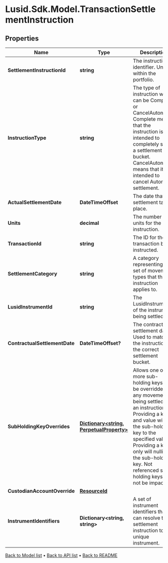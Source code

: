 # Lusid.Sdk.Model.TransactionSettlementInstruction

## Properties

Name | Type | Description | Notes
------------ | ------------- | ------------- | -------------
**SettlementInstructionId** | **string** | The instruction identifier. Unique within the portfolio. | 
**InstructionType** | **string** | The type of instruction which can be Complete or CancelAutomatic. Complete means that the instruction is intended to completely settle a settlement bucket. CancelAutomatic means that it is intended to cancel Automatic settlement. | 
**ActualSettlementDate** | **DateTimeOffset** | The date that settlement takes place. | 
**Units** | **decimal** | The number of units for the instruction. | 
**TransactionId** | **string** | The ID for the transaction being instructed. | 
**SettlementCategory** | **string** | A category representing the set of movement types that this instruction applies to. | 
**LusidInstrumentId** | **string** | The LusidInstrumentId of the instrument being settled. | 
**ContractualSettlementDate** | **DateTimeOffset?** | The contractual settlement date. Used to match the instruction to the correct settlement bucket. | [optional] 
**SubHoldingKeyOverrides** | [**Dictionary&lt;string, PerpetualProperty&gt;**](PerpetualProperty.md) | Allows one or more sub-holding keys to be overridden for any movement being settled by an instruction. Providing a key and value will set the sub-holding key to the specified value; Providing a key only will nullify the sub-holding key. Not referenced sub-holding keys will not be impacted.  | [optional] 
**CustodianAccountOverride** | [**ResourceId**](ResourceId.md) |  | [optional] 
**InstrumentIdentifiers** | **Dictionary&lt;string, string&gt;** | A set of instrument identifiers that can resolve the settlement instruction to a unique instrument. | 

[Back to Model list](../README.md#documentation-for-models) &#8226; [Back to API list](../README.md#documentation-for-api-endpoints) &#8226; [Back to README](../README.md)


